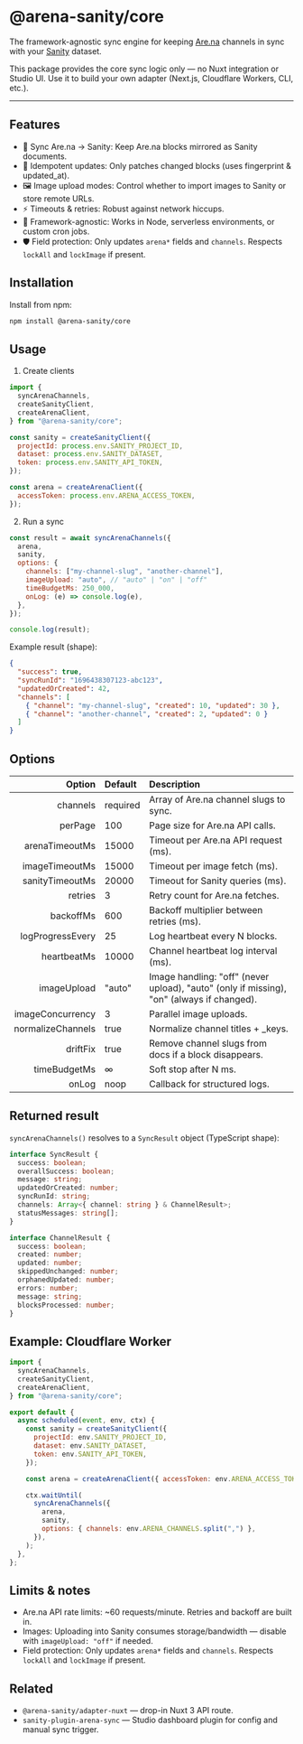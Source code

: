 # @arena-sanity/core

The framework-agnostic sync engine for keeping [Are.na](https://are.na) channels in sync with your [Sanity](https://www.sanity.io) dataset.

This package provides the core sync logic only — no Nuxt integration or Studio UI. Use it to build your own adapter (Next.js, Cloudflare Workers, CLI, etc.).

---

## Features

- 🔗 Sync Are.na → Sanity: Keep Are.na blocks mirrored as Sanity documents.
- 🔑 Idempotent updates: Only patches changed blocks (uses fingerprint & updated_at).
- 🖼️ Image upload modes: Control whether to import images to Sanity or store remote URLs.
- ⚡ Timeouts & retries: Robust against network hiccups.
- 🧩 Framework-agnostic: Works in Node, serverless environments, or custom cron jobs.
- 🛡️ Field protection: Only updates `arena*` fields and `channels`. Respects `lockAll` and `lockImage` if present.

## Installation

Install from npm:

```bash
npm install @arena-sanity/core
```

## Usage

1. Create clients

```js
import {
  syncArenaChannels,
  createSanityClient,
  createArenaClient,
} from "@arena-sanity/core";

const sanity = createSanityClient({
  projectId: process.env.SANITY_PROJECT_ID,
  dataset: process.env.SANITY_DATASET,
  token: process.env.SANITY_API_TOKEN,
});

const arena = createArenaClient({
  accessToken: process.env.ARENA_ACCESS_TOKEN,
});
```

2. Run a sync

```js
const result = await syncArenaChannels({
  arena,
  sanity,
  options: {
    channels: ["my-channel-slug", "another-channel"],
    imageUpload: "auto", // "auto" | "on" | "off"
    timeBudgetMs: 250_000,
    onLog: (e) => console.log(e),
  },
});

console.log(result);
```

Example result (shape):

```json
{
  "success": true,
  "syncRunId": "1696438307123-abc123",
  "updatedOrCreated": 42,
  "channels": [
    { "channel": "my-channel-slug", "created": 10, "updated": 30 },
    { "channel": "another-channel", "created": 2, "updated": 0 }
  ]
}
```

## Options

|            Option | Default  | Description                                                                               |
| ----------------: | :------- | :---------------------------------------------------------------------------------------- |
|          channels | required | Array of Are.na channel slugs to sync.                                                    |
|           perPage | 100      | Page size for Are.na API calls.                                                           |
|    arenaTimeoutMs | 15000    | Timeout per Are.na API request (ms).                                                      |
|    imageTimeoutMs | 15000    | Timeout per image fetch (ms).                                                             |
|   sanityTimeoutMs | 20000    | Timeout for Sanity queries (ms).                                                          |
|           retries | 3        | Retry count for Are.na fetches.                                                           |
|         backoffMs | 600      | Backoff multiplier between retries (ms).                                                  |
|  logProgressEvery | 25       | Log heartbeat every N blocks.                                                             |
|       heartbeatMs | 10000    | Channel heartbeat log interval (ms).                                                      |
|       imageUpload | "auto"   | Image handling: "off" (never upload), "auto" (only if missing), "on" (always if changed). |
|  imageConcurrency | 3        | Parallel image uploads.                                                                   |
| normalizeChannels | true     | Normalize channel titles + \_keys.                                                        |
|          driftFix | true     | Remove channel slugs from docs if a block disappears.                                     |
|      timeBudgetMs | ∞        | Soft stop after N ms.                                                                     |
|             onLog | noop     | Callback for structured logs.                                                             |

## Returned result

`syncArenaChannels()` resolves to a `SyncResult` object (TypeScript shape):

```ts
interface SyncResult {
  success: boolean;
  overallSuccess: boolean;
  message: string;
  updatedOrCreated: number;
  syncRunId: string;
  channels: Array<{ channel: string } & ChannelResult>;
  statusMessages: string[];
}

interface ChannelResult {
  success: boolean;
  created: number;
  updated: number;
  skippedUnchanged: number;
  orphanedUpdated: number;
  errors: number;
  message: string;
  blocksProcessed: number;
}
```

## Example: Cloudflare Worker

```js
import {
  syncArenaChannels,
  createSanityClient,
  createArenaClient,
} from "@arena-sanity/core";

export default {
  async scheduled(event, env, ctx) {
    const sanity = createSanityClient({
      projectId: env.SANITY_PROJECT_ID,
      dataset: env.SANITY_DATASET,
      token: env.SANITY_API_TOKEN,
    });

    const arena = createArenaClient({ accessToken: env.ARENA_ACCESS_TOKEN });

    ctx.waitUntil(
      syncArenaChannels({
        arena,
        sanity,
        options: { channels: env.ARENA_CHANNELS.split(",") },
      }),
    );
  },
};
```

## Limits & notes

- Are.na API rate limits: ~60 requests/minute. Retries and backoff are built in.
- Images: Uploading into Sanity consumes storage/bandwidth — disable with `imageUpload: "off"` if needed.
- Field protection: Only updates `arena*` fields and `channels`. Respects `lockAll` and `lockImage` if present.

## Related

- `@arena-sanity/adapter-nuxt` — drop-in Nuxt 3 API route.
- `sanity-plugin-arena-sync` — Studio dashboard plugin for config and manual sync trigger.
